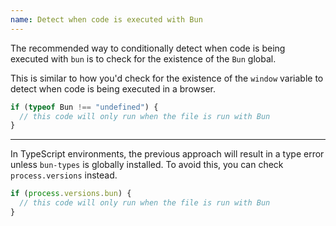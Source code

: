 ```yaml
---
name: Detect when code is executed with Bun
---
```


The recommended way to conditionally detect when code is being executed with `bun` is to check for the existence of the `Bun` global.

This is similar to how you'd check for the existence of the `window` variable to detect when code is being executed in a browser.

```ts
if (typeof Bun !== "undefined") {
  // this code will only run when the file is run with Bun
}
```

---

In TypeScript environments, the previous approach will result in a type error unless `bun-types` is globally installed. To avoid this, you can check `process.versions` instead.

```ts
if (process.versions.bun) {
  // this code will only run when the file is run with Bun
}
```
